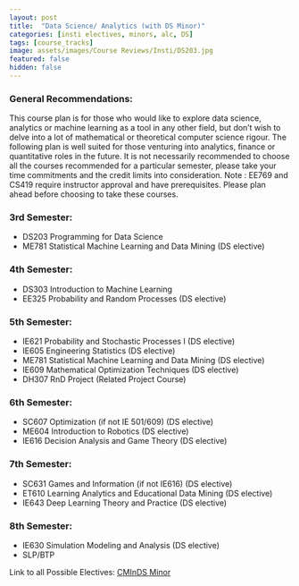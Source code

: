 ```yaml
---
layout: post
title:  "Data Science/ Analytics (with DS Minor)"
categories: [insti electives, minors, alc, DS]
tags: [course_tracks]
image: assets/images/Course Reviews/Insti/DS203.jpg
featured: false
hidden: false
---
```


### General Recommendations: 
This course plan is for those who would like to explore data science, analytics or machine learning as a tool in any other field, but don’t wish to delve into a lot of mathematical or theoretical computer science rigour. The following plan is well suited for those venturing into analytics, finance or quantitative roles in the future.
It is not necessarily recommended to choose all the courses recommended for a particular semester, please take your time commitments and the credit limits into consideration.
Note : EE769 and CS419 require instructor approval and have prerequisites. Please plan ahead before choosing to take these courses.

### 3rd Semester: 
- DS203 Programming for Data Science
- ME781 Statistical Machine Learning and Data Mining (DS elective)

### 4th Semester: 
- DS303 Introduction to Machine Learning
- EE325 Probability and Random Processes (DS elective)

### 5th Semester: 
- IE621 Probability and Stochastic Processes I (DS elective)
- IE605 Engineering Statistics (DS elective)
- ME781 Statistical Machine Learning and Data Mining (DS elective)
- IE609 Mathematical Optimization Techniques (DS elective)
- DH307 RnD Project (Related Project Course)

### 6th Semester:
- SC607 Optimization (if not IE 501/609) (DS elective)
- ME604 Introduction to Robotics (DS elective)
- IE616 Decision Analysis and Game Theory (DS elective)

### 7th Semester:
- SC631 Games and Information (if not IE616) (DS elective)
- ET610 Learning Analytics and Educational Data Mining (DS elective)
- IE643 Deep Learning Theory and Practice (DS elective)

### 8th Semester:
- IE630 Simulation Modeling and Analysis (DS elective)
- SLP/BTP  

Link to all Possible Electives: [CMInDS Minor](https://docs.google.com/document/d/1_QQmM0q1Ef48Gxb8HSy1OmGgLKTUcIujVrC8Ejroya8/edit?tab=t.0)

